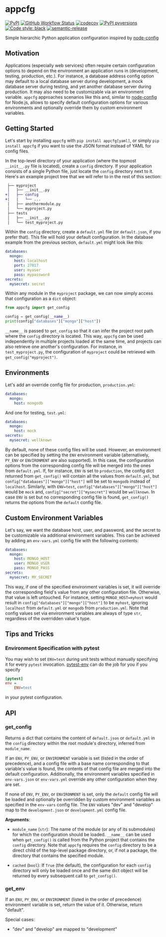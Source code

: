 # appcfg

[![PyPI](https://img.shields.io/pypi/v/appcfg)](https://pypi.python.org/pypi/appcfg/)
[![GitHub Workflow Status](https://img.shields.io/github/actions/workflow/status/bjoluc/appcfg/build.yml)](https://github.com/bjoluc/appcfg/actions)
[![codecov](https://codecov.io/gh/bjoluc/appcfg/branch/main/graph/badge.svg)](https://codecov.io/gh/bjoluc/appcfg)
[![PyPI pyversions](https://img.shields.io/pypi/pyversions/appcfg.svg)](https://pypi.python.org/pypi/appcfg/)
[![Code style: black](https://img.shields.io/badge/code%20style-black-000000.svg)](https://github.com/psf/black)
[![semantic-release](https://img.shields.io/badge/%20%20%F0%9F%93%A6%F0%9F%9A%80-semantic--release-e10079)](https://github.com/bjoluc/semantic-release-config-poetry)

Simple hierarchic Python application configuration inspired by [node-config](https://github.com/lorenwest/node-config)

## Motivation

Applications (especially web services) often require certain configuration options to depend on the environment an application runs in (development, testing, production, etc.).
For instance, a database address config option may default to a local database server during development, a mock database server during testing, and yet another database server during production.
It may also need to be customizable via an environment variable.
`appcfg` approaches scenarios like this and, similar to [node-config](https://github.com/lorenwest/node-config) for Node.js, allows to specify default configuration options for various environments and optionally override them by custom environment variables.

## Getting Started

Let's start by installing `appcfg` with `pip install appcfg[yaml]`, or simply `pip install appcfg` if you want to use the JSON format instead of YAML for config files.

In the top-level directory of your application (where the topmost `__init__.py` file is located), create a `config` directory.
If your application consists of a single Python file, just locate the `config` directory next to it.
Here's an example project tree that we will refer to in the rest of this section:

```diff
 ├── myproject
 │   ├── __init__.py
+│   ├── config
+|   |   └── ...
 |   ├── anothermodule.py
 │   └── myproject.py
 ├── tests
 │   ├── __init__.py
 │   └── test_myproject.py
```

Within the `config` directory, create a `default.yml` file (or `default.json`, if you prefer that).
This file will hold your default configuration.
In the database example from the previous section, `default.yml` might look like this:

```yaml
databases:
  mongo:
    host: localhost
    port: 27017
    user: myuser
    pass: mypassword
secrets:
  mysecret: secret
```

Within any module in the `myproject` package, we can now simply access that configuration as a `dict` object:

```python
from appcfg import get_config

config = get_config(__name__)
print(config["databases"]["mongo"]["host"])
```

`__name__` is passed to `get_config` so that it can infer the project root path where the `config` directory is located.
This way, `appcfg` can be used independently in multiple projects loaded at the same time, and projects can also retrieve one another's configuration.
For instance, in `test_myproject.py`, the configuration of `myproject` could be retrieved with `get_config("myproject")`.

## Environments

Let's add an override config file for production, `production.yml`:

```yaml
databases:
  mongo:
    host: mongodb
```

And one for testing, `test.yml`:

```yaml
databases:
  mongo:
    host: mock
secrets:
  mysecret: wellknown
```

By default, none of these config files will be used.
However, an environment can be specified by setting the `ENV` environment variable (alternatively, `PY_ENV` or `ENVIRONMENT` are also supported).
In this case, the configuration options from the corresponding config file will be merged into the ones from `default.yml`.
If, for instance, `ENV` is set to `production`, the config dict returned from `get_config()` will contain all the values from `default.yml`, but `config["databases"]["mongo"]["host"]` will be set to `mongodb` instead of `localhost`.
Similarly, with `ENV=test`, `config["databases"]["mongo"]["host"]` would be `mock` and, `config["secret"]["mysecret"]` would be `wellknown`.
In case `ENV` is set but no corresponding config file is found, `get_config()` returns the options from the `default` config file.

## Custom Environment Variables

Let's say, we want the database host, user, and password, and the secret to be customizable via additional environment variables.
This can be achieved by adding an `env-vars.yml` config file with the following contents:

```yaml
databases:
  mongo:
    host: MONGO_HOST
    user: MONGO_USER
    pass: MONGO_PASS
secrets:
  mysecret: MY_SECRET
```

This way, if one of the specified environment variables is set, it will override the corresponding field's value from any other configuration file.
Otherwise, that value is left untouched.
For instance, setting `MONGO_HOST=myhost` would result in `config["databases"]["mongo"]["host"]` to be `myhost`, ignoring `localhost` from `default.yml` or `mongodb` from `production.yml`.
Note that config values set via environment variables are always of type `str`, regardless of the overridden value's type.

## Tips and Tricks

### Environment Specification with pytest

You may wish to set `ENV=test` during unit tests without manually specifying it for every `pytest` invocation.
[pytest-env](https://github.com/MobileDynasty/pytest-env) can do the job for you if you specify

```ini
[pytest]
env =
    ENV=test
```

in your pytest configuration.

<!-- BEING API DOC -->

## API

### get_config

Returns a dict that contains the content of `default.json` or `default.yml` in the `config` directory within the root module's directory, inferred from `module_name`.

If an `ENV`, `PY_ENV`, or `ENVIRONMENT` variable is set (listed in the order of
precedence), and a config file with a base name corresponding to that variable's
value is found, the contents of that config file are merged into the default
configuration. Additionally, the environment variables specified in `env-vars.json`
or `env-vars.yml` override any other configuration when they are set.

If none of `ENV`, `PY_ENV`, or `ENVIRONMENT` is set, only the `default` config file
will be loaded and optionally be overridden by custom environment variables as
specified in the `env-vars` config file. The `ENV` values "dev" and "develop" map to
the `development.json` or `development.yml` config file.

**Arguments**:

- `module_name` (`str`): The name of the module (or any of its submodules) for which
  the configuration should be loaded. `__name__` can be used when `get_config()` is
  called from the Python project that contains the `config` directory. Note that
  `appcfg` requires the `config` directory to be a direct child of the top-level
  package directory, or, if not a package, the directory that contains the specified
  module.

- `cached` (`bool`): If `True` (the default), the configuration for each `config`
  directory will only be loaded once and the same dict object will be returned by
  every subsequent call to `get_config()`.

### get_env

If an `ENV`, `PY_ENV`, or `ENVIRONMENT` (listed in the order of precedence) environment variable is set, return the value of it. Otherwise, return "default".

Special cases:

- "dev" and "develop" are mapped to "development"

<!-- END API DOC -->
